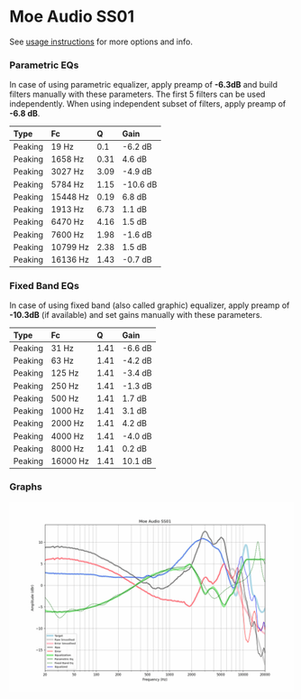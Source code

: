 # Moe Audio SS01
See [usage instructions](https://github.com/jaakkopasanen/AutoEq#usage) for more options and info.

### Parametric EQs
In case of using parametric equalizer, apply preamp of **-6.3dB** and build filters manually
with these parameters. The first 5 filters can be used independently.
When using independent subset of filters, apply preamp of **-6.8 dB**.

| Type    | Fc       |    Q | Gain     |
|:--------|:---------|:-----|:---------|
| Peaking | 19 Hz    | 0.1  | -6.2 dB  |
| Peaking | 1658 Hz  | 0.31 | 4.6 dB   |
| Peaking | 3027 Hz  | 3.09 | -4.9 dB  |
| Peaking | 5784 Hz  | 1.15 | -10.6 dB |
| Peaking | 15448 Hz | 0.19 | 6.8 dB   |
| Peaking | 1913 Hz  | 6.73 | 1.1 dB   |
| Peaking | 6470 Hz  | 4.16 | 1.5 dB   |
| Peaking | 7600 Hz  | 1.98 | -1.6 dB  |
| Peaking | 10799 Hz | 2.38 | 1.5 dB   |
| Peaking | 16136 Hz | 1.43 | -0.7 dB  |

### Fixed Band EQs
In case of using fixed band (also called graphic) equalizer, apply preamp of **-10.3dB**
(if available) and set gains manually with these parameters.

| Type    | Fc       |    Q | Gain    |
|:--------|:---------|:-----|:--------|
| Peaking | 31 Hz    | 1.41 | -6.6 dB |
| Peaking | 63 Hz    | 1.41 | -4.2 dB |
| Peaking | 125 Hz   | 1.41 | -3.4 dB |
| Peaking | 250 Hz   | 1.41 | -1.3 dB |
| Peaking | 500 Hz   | 1.41 | 1.7 dB  |
| Peaking | 1000 Hz  | 1.41 | 3.1 dB  |
| Peaking | 2000 Hz  | 1.41 | 4.2 dB  |
| Peaking | 4000 Hz  | 1.41 | -4.0 dB |
| Peaking | 8000 Hz  | 1.41 | 0.2 dB  |
| Peaking | 16000 Hz | 1.41 | 10.1 dB |

### Graphs
![](./Moe%20Audio%20SS01.png)